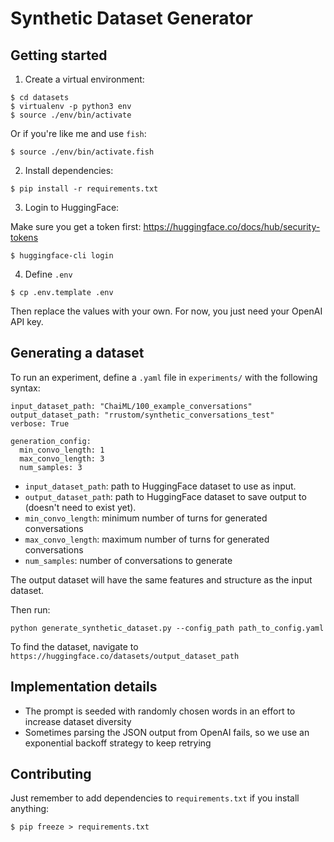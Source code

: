 # Synthetic Dataset Generator

## Getting started

1. Create a virtual environment:

```
$ cd datasets
$ virtualenv -p python3 env
$ source ./env/bin/activate
```

Or if you're like me and use `fish`:
```
$ source ./env/bin/activate.fish
```

2. Install dependencies:
```
$ pip install -r requirements.txt
```

3. Login to HuggingFace:

Make sure you get a token first: <https://huggingface.co/docs/hub/security-tokens>
```
$ huggingface-cli login
```

4. Define `.env`
```
$ cp .env.template .env
```
Then replace the values with your own. For now, you just need your OpenAI API key.

## Generating a dataset
To run an experiment, define a `.yaml` file in `experiments/` with the following syntax:
```
input_dataset_path: "ChaiML/100_example_conversations"
output_dataset_path: "rrustom/synthetic_conversations_test"
verbose: True

generation_config:
  min_convo_length: 1
  max_convo_length: 3
  num_samples: 3
```

- `input_dataset_path`: path to HuggingFace dataset to use as input.
- `output_dataset_path`: path to HuggingFace dataset to save output to (doesn't need to exist yet).
- `min_convo_length`: minimum number of turns for generated conversations
- `max_convo_length`: maximum number of turns for generated conversations
- `num_samples`: number of conversations to generate

The output dataset will have the same features and structure as the input dataset.

Then run:
```
python generate_synthetic_dataset.py --config_path path_to_config.yaml
```

To find the dataset, navigate to `https://huggingface.co/datasets/output_dataset_path`

## Implementation details
- The prompt is seeded with randomly chosen words in an effort to increase dataset diversity
- Sometimes parsing the JSON output from OpenAI fails, so we use an exponential backoff strategy to keep retrying


## Contributing
Just remember to add dependencies to `requirements.txt` if you install anything:
```
$ pip freeze > requirements.txt
```
